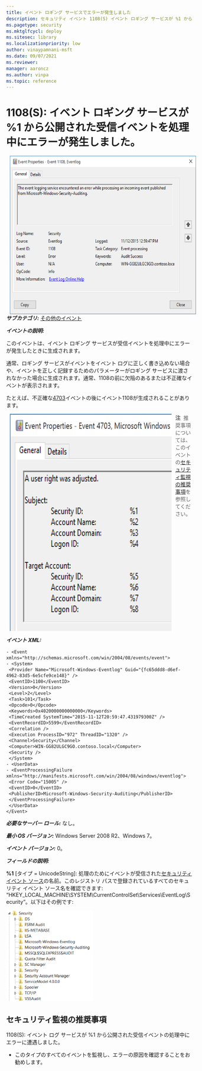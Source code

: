 ```yaml
---
title: イベント ロギング サービスでエラーが発生しました
description: セキュリティ イベント 1108(S) イベント ロギング サービスが %1 から公開された受信イベントを処理中にエラーが発生しました。
ms.pagetype: security
ms.mktglfcycl: deploy
ms.sitesec: library
ms.localizationpriority: low
author: vinaypamnani-msft
ms.date: 09/07/2021
ms.reviewer: 
manager: aaroncz
ms.author: vinpa
ms.topic: reference
---
```


# 1108(S): イベント ロギング サービスが %1 から公開された受信イベントを処理中にエラーが発生しました。

<img src="images/event-1108.png" alt="Event 1108 illustration" width="613" height="429" hspace="10" align="left" />

***サブカテゴリ:***&nbsp;[その他のイベント](other-events.md)

***イベントの説明:***

このイベントは、イベント ロギング サービスが受信イベントを処理中にエラーが発生したときに生成されます。

通常、ロギング サービスがイベントをイベント ログに正しく書き込めない場合や、イベントを正しく記録するためのパラメーターがロギング サービスに渡されなかった場合に生成されます。通常、1108の前に欠陥のあるまたは不正確なイベントが表示されます。

たとえば、不正確な[4703](event-4703.md)イベントの後にイベント1108が生成されることがあります。

<img src="images/event-4703-partial.png" alt="Event 4703, partial illustration" width="438" height="588" hspace="10" align="left" />

> **注**&nbsp;&nbsp;推奨事項については、このイベントの[セキュリティ監視の推奨事項](#security-monitoring-recommendations)を参照してください。

<br clear="all">

***イベント XML:***
```
- <Event xmlns="http://schemas.microsoft.com/win/2004/08/events/event">
- <System>
 <Provider Name="Microsoft-Windows-Eventlog" Guid="{fc65ddd8-d6ef-4962-83d5-6e5cfe9ce148}" /> 
 <EventID>1108</EventID> 
 <Version>0</Version> 
 <Level>2</Level> 
 <Task>101</Task> 
 <Opcode>0</Opcode> 
 <Keywords>0x4020000000000000</Keywords> 
 <TimeCreated SystemTime="2015-11-12T20:59:47.431979300Z" /> 
 <EventRecordID>5599</EventRecordID> 
 <Correlation /> 
 <Execution ProcessID="972" ThreadID="1320" /> 
 <Channel>Security</Channel> 
 <Computer>WIN-GG82ULGC9GO.contoso.local</Computer> 
 <Security /> 
 </System>
- <UserData>
- <EventProcessingFailure xmlns="http://manifests.microsoft.com/win/2004/08/windows/eventlog">
 <Error Code="15005" /> 
 <EventID>0</EventID> 
 <PublisherID>Microsoft-Windows-Security-Auditing</PublisherID> 
 </EventProcessingFailure>
 </UserData>
</Event>

```

***必要なサーバー ロール:*** なし。

***最小 OS バージョン:*** Windows Server 2008 R2、Windows 7。

***イベント バージョン:*** 0。

***フィールドの説明:***

**%1** \[タイプ = UnicodeString\]: 処理のためにイベントが受信された[セキュリティ イベント ソース](/windows/win32/eventlog/event-sources)の名前。このレジストリ パスで登録されているすべてのセキュリティ イベント ソース名を確認できます: “HKEY\_LOCAL\_MACHINE\\SYSTEM\\CurrentControlSet\\Services\\EventLog\\Security”。以下はその例です:

<img src="images/subkeys-under-security-key.png" alt="Subkeys under Security key illustration" width="236" height="246" />

## セキュリティ監視の推奨事項

1108(S): イベント ログ サービスが %1 から公開された受信イベントの処理中にエラーに遭遇しました。

-   このタイプのすべてのイベントを監視し、エラーの原因を確認することをお勧めします。
